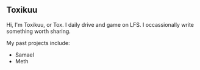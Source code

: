 ## Toxikuu
Hi, I'm Toxikuu, or Tox.
I daily drive and game on LFS. I occassionally write something worth sharing.

My past projects include:
- Samael
- Meth

